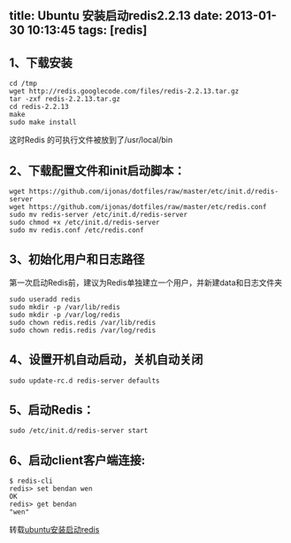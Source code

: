 title: Ubuntu 安装启动redis2.2.13
date: 2013-01-30 10:13:45
tags: [redis]
---

## 1、下载安装
    cd /tmp
    wget http://redis.googlecode.com/files/redis-2.2.13.tar.gz
    tar -zxf redis-2.2.13.tar.gz
    cd redis-2.2.13
    make
    sudo make install

这时Redis 的可执行文件被放到了/usr/local/bin

<!-- more -->

## 2、下载配置文件和init启动脚本：

    wget https://github.com/ijonas/dotfiles/raw/master/etc/init.d/redis-server
    wget https://github.com/ijonas/dotfiles/raw/master/etc/redis.conf
    sudo mv redis-server /etc/init.d/redis-server
    sudo chmod +x /etc/init.d/redis-server
    sudo mv redis.conf /etc/redis.conf

## 3、初始化用户和日志路径

第一次启动Redis前，建议为Redis单独建立一个用户，并新建data和日志文件夹

    sudo useradd redis
    sudo mkdir -p /var/lib/redis
    sudo mkdir -p /var/log/redis
    sudo chown redis.redis /var/lib/redis
    sudo chown redis.redis /var/log/redis

## 4、设置开机自动启动，关机自动关闭

    sudo update-rc.d redis-server defaults

## 5、启动Redis：

    sudo /etc/init.d/redis-server start

## 6、启动client客户端连接:

    $ redis-cli
    redis> set bendan wen
    OK
    redis> get bendan
    "wen"

转载[ubuntu安装启动redis](http://www.cnblogs.com/viaivi/archive/2011/12/08/2281319.html)